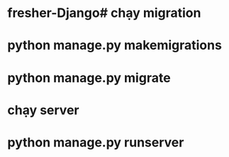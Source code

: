 # fresher-Django# chạy migration

# python manage.py makemigrations

# python manage.py migrate

# chạy server

# python manage.py runserver 